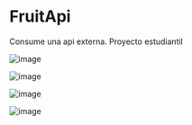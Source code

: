 # FruitApi
Consume una api externa. Proyecto estudiantil

![image](https://github.com/AlexCaamal/FruitApi/assets/111400912/47d3e06a-7182-444c-8816-06d223242742)

![image](https://github.com/AlexCaamal/FruitApi/assets/111400912/d43ae433-11c4-454b-8602-dcb5c7427a40)

![image](https://github.com/AlexCaamal/FruitApi/assets/111400912/a389e211-9ecb-48f2-9ab7-ad8d9b1a60c8)

![image](https://github.com/AlexCaamal/FruitApi/assets/111400912/7afa9866-f78c-45d8-9ac7-f50aa17397d9)



